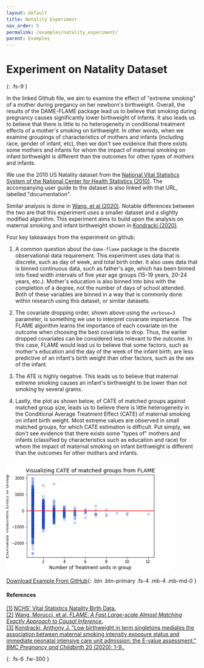 ```yaml
---
layout: default
title: Natality Experiment 
nav_order: 5
permalink: /examples/natality_experiment/
parent: Examples
---
```


# Experiment on Natality Dataset
{: .fs-9 }

In the linked Github file, we aim to examine the effect of "extreme smoking" of a mother during pregancy on her newborn's birthweight. Overall, the results of the DAME-FLAME package lead us to believe that smoking during pregnancy causes significantly lower birthweight of infants. It also leads us to believe that there is little to no heterogeneity in conditional treatment effects of a mother's smoking on birthweight. In other words, when we examine groupings of characteristics of mothers and infants (including race, gender of infant, etc), then we don't see evidence that there exists some mothers and infants for whom the impact of maternal smoking on infant birthweight is different than the outcomes for other types of mothers and infants.

We use the 2010 US Natality dataset from the <a href="#references">National Vital Statistics System of the National Center for Health Statistics (2010)</a>.  The accompanying user guide to the dataset is also linked with that URL, labelled "documentation".

Similar analysis is done in <a href="#references">Wang, et al (2020)</a>. Notable differences between the two are that this experiment uses a smaller dataset and a slightly modified algorithm. This experiment aims to build upon the analysis on maternal smoking and infant birthweight shown in <a href="#references"> Kondracki (2020)</a>. 

Four key takeaways from the experiment on github:
1. A common question about the `dame-flame` package is the discrete observational data requirement. This experiment uses data that is discrete, such as day of week, and total birth order. It also uses data that is binned continuous data, such as father's age, which has been binned into fixed width intervals of five year age groups (15-19 years, 20-24 years, etc.). Mother's education is also binned into bins with the completion of a degree, not the number of days of school attended. Both of these variables are binned in a way that is commonly done within research using this dataset, or similar datasets. 

 2. The covariate dropping order, shown above using the `verbose=3` parameter, is something we use to interpret covariate importance. The FLAME algorithm learns the importance of each covariate on the outcome when choosing the best covariate to drop. Thus, the earlier dropped covariates can be considered less relevant to the outcome. In this case, FLAME would lead us to believe that some factors, such as mother's education and the day of the week of the infant birth, are less predictive of an infant's birth weight than other factors, such as the sex of the infant.

3. The ATE is highly negative. This leads us to believe that maternal extreme smoking causes an infant's birthweight to be lower than not smoking by several grams.

4. Lastly, the plot as shown below, of CATE of matched groups against matched group size, leads us to believe there is little heterogeneity in the Conditional Average Treatment Effect (CATE) of maternal smoking on infant birth weight. Most extreme values are observed in small matched groups, for which CATE estimation is difficult. Put simply, we don't see evidence that there exists some "types of" mothers and infants (classified by characteristics such as education and race) for whom the impact of maternal smoking on infant birthweight is different than the outcomes for other mothers and infants.


![Graph](https://raw.githubusercontent.com/almost-matching-exactly/DAME-FLAME-Python-Package/master/examples/natality.png "Graph")

[Download Example From GitHub](https://github.com/almost-matching-exactly/DAME-FLAME-Python-Package/blob/master/examples/Natality_Experiment.ipynb){: .btn .btn-primary .fs-4 .mb-4 .mb-md-0 }


<div id="references" class="language-markdown highlighter-rouge">
  <h4>References</h4>
    <a class="number" href="#exact-matching">[1]</a> 
    <a href="http://www2.nber.org/data/vital-statistics-natality-data.html">
    NCHS' Vital Statistics Natality Birth Data.
  </a>
  <br>
  <a class="number" href="#exact-matching">[2]</a> 
    <a href="https://arxiv.org/abs/1707.06315">
    Wang, Morucci, et al. <i>FLAME: A Fast Large-scale Almost Matching Exactly Approach to Causal Inference</i>.
  </a>
  <br>
  <a class="number" href="#exact-matching">[3]</a> 
    <a href="https://link.springer.com/content/pdf/10.1186/s12884-020-02981-1.pdf">
    Kondracki, Anthony J. "Low birthweight in term singletons mediates the association between maternal smoking intensity exposure status and immediate neonatal intensive care unit admission: the E-value assessment."<i> BMC Pregnancy and Childbirth </i>20 (2020): 1-9..
  </a>
</div>


{: .fs-6 .fw-300 }
